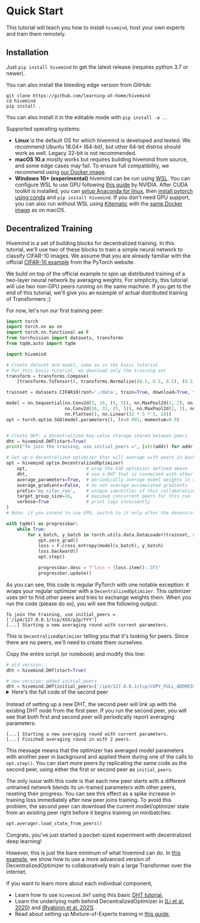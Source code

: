 # Quick Start

This tutorial will teach you how to install `hivemind`, host your own experts and train them remotely.

## Installation

Just `pip install hivemind` to get the latest release (requires python 3.7 or newer). 

You can also install the bleeding edge version from GitHub:

```
git clone https://github.com/learning-at-home/hivemind
cd hivemind
pip install .
```

You can also install it in the editable mode with `pip install -e .`.

Supported operating systems:
- __Linux__ is the default OS for which hivemind is developed and tested. We recommend Ubuntu 18.04+ (64-bit),
  but other 64-bit distros should work as well. Legacy 32-bit is not recommended.
- __macOS 10.x__ mostly works but requires building hivemind from source, and some edge cases may fail.
  To ensure full compatibility, we recommend using [our Docker image](https://hub.docker.com/r/learningathome/hivemind).
- __Windows 10+ (experimental)__ hivemind can be run using [WSL](https://docs.microsoft.com/ru-ru/windows/wsl/install-win10).
  You can configure WSL to use GPU following [this guide](https://docs.nvidia.com/cuda/wsl-user-guide/index.html) by NVIDIA.
  After CUDA toolkit is installed, you can [setup Anaconda for linux](https://www.anaconda.com/products/individual),
  then [install pytorch using conda](https://pytorch.org/get-started/locally/) and `pip install hivemind`.
  If you don't need GPU support, you can also run without WSL using [Kitematic](https://kitematic.com/) with
  the [same Docker image]((https://hub.docker.com/r/learningathome/hivemind)) as on macOS.
  
## Decentralized Training

Hivemind is a set of building blocks for decentralized training.
In this tutorial, we'll use two of these blocks to train a simple neural network to classify CIFAR-10 images.
We assume that you are already familiar with the official [CIFAR-10 example](https://pytorch.org/tutorials/beginner/blitz/cifar10_tutorial.html)
from the PyTorch website.

We build on top of the official example to spin up distributed training of a two-layer neural network by averaging weights.
For simplicity, this tutorial will use two non-GPU peers running on the same machine. If you get to the end of this
tutorial, we'll give you an example of actual distributed training of Transformers ;)

For now, let's run our first training peer:
```python
import torch
import torch.nn as nn
import torch.nn.functional as F
from torchvision import datasets, transforms
from tqdm.auto import tqdm

import hivemind

# Create dataset and model, same as in the basic tutorial
# For this basic tutorial, we download only the training set
transform = transforms.Compose(
    [transforms.ToTensor(), transforms.Normalize((0.5, 0.5, 0.5), (0.5, 0.5, 0.5))])

trainset = datasets.CIFAR10(root='./data', train=True, download=True, transform=transform)

model = nn.Sequential(nn.Conv2d(3, 16, (5, 5)), nn.MaxPool2d(2, 2), nn.ReLU(),
                      nn.Conv2d(16, 32, (5, 5)), nn.MaxPool2d(2, 2), nn.ReLU(),
                      nn.Flatten(), nn.Linear(32 * 5 * 5, 10))
opt = torch.optim.SGD(model.parameters(), lr=0.001, momentum=0.9)


# Create DHT: a decentralized key-value storage shared between peers
dht = hivemind.DHT(start=True)
print("To join the training, use initial_peers =", [str(addr) for addr in dht.get_visible_maddrs()])

# Set up a decentralized optimizer that will average with peers in background
opt = hivemind.optim.DecentralizedOptimizer(
    opt,                      # wrap the SGD optimizer defined above
    dht,                      # use a DHT that is connected with other peers
    average_parameters=True,  # periodically average model weights in opt.step
    average_gradients=False,  # do not average accumulated gradients
    prefix='my_cifar_run',    # unique identifier of this collaborative run
    target_group_size=16,     # maximum concurrent peers for this run
    verbose=True              # print logs incessently
)
# Note: if you intend to use GPU, switch to it only after the decentralized optimizer is created

with tqdm() as progressbar:
    while True:
        for x_batch, y_batch in torch.utils.data.DataLoader(trainset, shuffle=True, batch_size=256):
            opt.zero_grad()
            loss = F.cross_entropy(model(x_batch), y_batch)
            loss.backward()
            opt.step()

            progressbar.desc = f"loss = {loss.item():.3f}"
            progressbar.update()
```


As you can see, this code is regular PyTorch with one notable exception: it wraps your regular optimizer with a
`DecentralizedOptimizer`. This optimizer uses `DHT` to find other peers and tries to exchange weights them. When you run
the code (please do so), you will see the following output:

```shell
To join the training, use initial_peers = ['/ip4/127.0.0.1/tcp/XXX/p2p/YYY']
[...] Starting a new averaging round with current parameters.
```

This is `DecentralizedOptimizer` telling you that it's looking for peers. Since there are no peers, we'll need to create 
them ourselves.

Copy the entire script (or notebook) and modify this line:

```python
# old version:
dht = hivemind.DHT(start=True)

# new version: added initial_peers
dht = hivemind.DHT(initial_peers=['/ip4/127.0.0.1/tcp/COPY_FULL_ADDRESS_FROM_PEER1_OUTPUTS'], start=True)
```
<details style="margin-top:-16px; margin-bottom: 16px;">
  <summary>Here's the full code of the second peer</summary>

```python
import torch
import torch.nn as nn
import torch.nn.functional as F
from torchvision import datasets, transforms
from tqdm.auto import tqdm

import hivemind

# Create dataset and model, same as in the basic tutorial
# For this basic tutorial, we download only the training set
transform = transforms.Compose(
    [transforms.ToTensor(), transforms.Normalize((0.5, 0.5, 0.5), (0.5, 0.5, 0.5))])

trainset = datasets.CIFAR10(root='./data', train=True, download=True, transform=transform)

model = nn.Sequential(nn.Conv2d(3, 16, (5, 5)), nn.MaxPool2d(2, 2), nn.ReLU(),
                      nn.Conv2d(16, 32, (5, 5)), nn.MaxPool2d(2, 2), nn.ReLU(),
                      nn.Flatten(), nn.Linear(32 * 5 * 5, 10))
opt = torch.optim.SGD(model.parameters(), lr=0.001, momentum=0.9)

# Create DHT: a decentralized key-value storage shared between peers
dht = hivemind.DHT(initial_peers=[COPY_FROM_ANOTHER_PEER_OUTPUTS], start=True)
print("To join the training, use initial_peers =", [str(addr) for addr in dht.get_visible_maddrs()])

# Set up a decentralized optimizer that will average with peers in background
opt = hivemind.optim.DecentralizedOptimizer(
    opt,                      # wrap the SGD optimizer defined above
    dht,                      # use a DHT that is connected with other peers
    average_parameters=True,  # periodically average model weights in opt.step
    average_gradients=False,  # do not average accumulated gradients
    prefix='my_cifar_run',    # unique identifier of this collaborative run
    target_group_size=16,     # maximum concurrent peers for this run
    verbose=True              # print logs incessently
)

opt.averager.load_state_from_peers()

# Note: if you intend to use GPU, switch to it only after the decentralized optimizer is created
with tqdm() as progressbar:
    while True:
        for x_batch, y_batch in torch.utils.data.DataLoader(trainset, shuffle=True, batch_size=256):
            opt.zero_grad()
            loss = F.cross_entropy(model(x_batch), y_batch)
            loss.backward()
            opt.step()

            progressbar.desc = f"loss = {loss.item():.3f}"
            progressbar.update()
```
</details>


Instead of setting up a new DHT, the second peer will link up with the existing DHT node from the first peer.
If you run the second peer, you will see that both first and second peer will periodically report averaging parameters:

```shell
[...] Starting a new averaging round with current parameters.
[...] Finished averaging round in with 2 peers.
```

This message means that the optimizer has averaged model parameters with another peer in background and applied them
during one of the calls to `opt.step()`. You can start more peers by replicating the same code as the second peer,
using either the first or second peer as `initial_peers`.

The only issue with this code is that each new peer starts with a different untrained network blends its un-trained
parameters with other peers, reseting their progress. You can see this effect as a spike increase in training loss
immediately after new peer joins training. To avoid this problem, the second peer can download the
current model/optimizer state from an existing peer right before it begins training on minibatches:
```python
opt.averager.load_state_from_peers()
```

Congrats, you've just started a pocket-sized experiment with decentralized deep learning!

However, this is just the bare minimum of what hivemind can do. In [this example](https://github.com/learning-at-home/hivemind/tree/master/examples/albert),
we show how to use a more advanced version of DecentralizedOptimizer to collaboratively train a large Transformer over the internet.

If you want to learn more about each individual component,
- Learn how to use `hivemind.DHT` using this basic [DHT tutorial](https://learning-at-home.readthedocs.io/en/latest/user/dht.html),
- Learn the underlying math behind DecentralizedOptimizer in
  [(Li et al. 2020)](https://arxiv.org/abs/2005.00124) and [(Ryabinin et al. 2021)](https://arxiv.org/abs/2103.03239).
- Read about setting up Mixture-of-Experts training in [this guide](https://learning-at-home.readthedocs.io/en/latest/user/moe.html),
 
